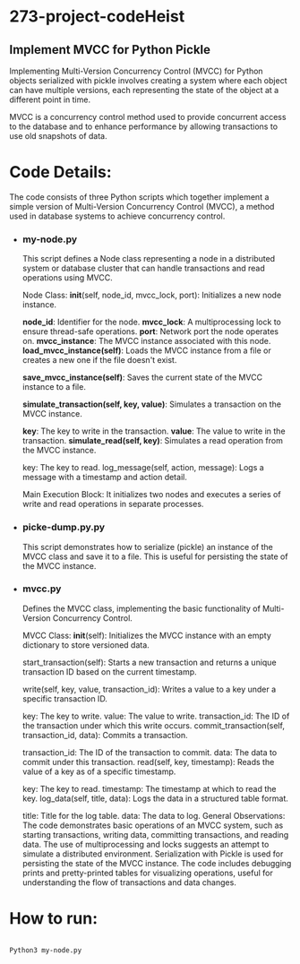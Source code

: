 # 273-project-codeHeist
## Implement MVCC for Python Pickle

Implementing Multi-Version Concurrency Control (MVCC) for Python objects serialized with pickle involves creating a system where each object can have multiple versions, each representing the state of the object at a different point in time. 

MVCC is a concurrency control method used to provide concurrent access to the database and to enhance performance by allowing transactions to use old snapshots of data.

# Code Details:

The code consists of three Python scripts which together implement a simple version of Multi-Version Concurrency Control (MVCC), a method used in database systems to achieve concurrency control.

<ul>
<li> <h3>my-node.py</h3>
This script defines a Node class representing a node in a distributed system or database cluster that can handle transactions and read operations using MVCC.

Node Class:
__init__(self, node_id, mvcc_lock, port): Initializes a new node instance.

**node_id**: Identifier for the node.
**mvcc_lock**: A multiprocessing lock to ensure thread-safe operations.
**port**: Network port the node operates on.
**mvcc_instance**: The MVCC instance associated with this node.
**load_mvcc_instance(self)**: Loads the MVCC instance from a file or creates a new one if the file doesn't exist.

**save_mvcc_instance(self)**: Saves the current state of the MVCC instance to a file.

**simulate_transaction(self, key, value)**: Simulates a transaction on the MVCC instance.

**key**: The key to write in the transaction.
**value**: The value to write in the transaction.
**simulate_read(self, key)**: Simulates a read operation from the MVCC instance.

key: The key to read.
log_message(self, action, message): Logs a message with a timestamp and action detail.

Main Execution Block:
It initializes two nodes and executes a series of write and read operations in separate processes.
</li>
<li><h3>picke-dump.py.py</h3>
This script demonstrates how to serialize (pickle) an instance of the MVCC class and save it to a file. This is useful for persisting the state of the MVCC instance.
  
</li>
  <li>
    <h3>mvcc.py</h3>
Defines the MVCC class, implementing the basic functionality of Multi-Version Concurrency Control.

MVCC Class:
__init__(self): Initializes the MVCC instance with an empty dictionary to store versioned data.

start_transaction(self): Starts a new transaction and returns a unique transaction ID based on the current timestamp.

write(self, key, value, transaction_id): Writes a value to a key under a specific transaction ID.

key: The key to write.
value: The value to write.
transaction_id: The ID of the transaction under which this write occurs.
commit_transaction(self, transaction_id, data): Commits a transaction.

transaction_id: The ID of the transaction to commit.
data: The data to commit under this transaction.
read(self, key, timestamp): Reads the value of a key as of a specific timestamp.

key: The key to read.
timestamp: The timestamp at which to read the key.
log_data(self, title, data): Logs the data in a structured table format.

title: Title for the log table.
data: The data to log.
General Observations:
The code demonstrates basic operations of an MVCC system, such as starting transactions, writing data, committing transactions, and reading data.
The use of multiprocessing and locks suggests an attempt to simulate a distributed environment.
Serialization with Pickle is used for persisting the state of the MVCC instance.
The code includes debugging prints and pretty-printed tables for visualizing operations, useful for understanding the flow of transactions and data changes.
    
  </li>
</ul>




# How to run:

<code>
Python3 my-node.py
</code>




